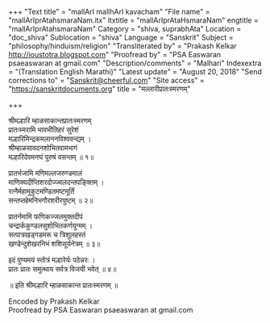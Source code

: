 +++
"Text title" = "mallArI mallhArI kavacham"
"File name" = "mallArIprAtahsmaraNam.itx"
itxtitle = "mallArIprAtaHsmaraNam"
engtitle = "mallArIprAtahsmaraNam"
Category = "shiva, suprabhAta"
Location = "doc_shiva"
Sublocation = "shiva"
Language = "Sanskrit"
Subject = "philosophy/hinduism/religion"
"Transliterated by" = "Prakash Kelkar http://ioustotra.blogspot.com"
"Proofread by" = "PSA Easwaran psaeaswaran at gmail.com"
"Description/comments" = "Malhari"
Indexextra = "(Translation English Marathi)"
"Latest update" = "August 20, 2018"
"Send corrections to" = "Sanskrit@cheerful.com"
"Site access" = "https://sanskritdocuments.org"
title = "मल्लारीप्रातःस्मरणम्"

+++
  
 श्रीमल्हारि म्हाळसाकान्तप्रातःस्मरणम्   
प्रातःस्मरामि भावभीतिहरं सुरेशं  
मल्हारिमिन्द्रकमलाननविश्ववन्द्यम् ।  
श्रीम्हाळसावदनशोभितवामभागं  
मल्हारिदेवमनघं पुरुषं वसन्तम् ॥ १॥  
  
प्रातर्भजामि मणिमल्लजरुण्डमालं  
माणिक्यदीप्तिशरदोज्ज्वलदन्तपङ्क्तिम् ।  
रत्नैर्महामुकुटमण्डितमष्टमूर्तिं  
सन्तप्तहेमनिभगौरशरीरपुष्टम् ॥ २॥  
  
प्रातर्नमामि फणिकज्जलमुक्तदीपं  
चन्द्रार्ककुण्डलसुशोभितकर्णयुग्मम् ।  
सत्पात्रखड्गडमरू च त्रिशूलहस्तं  
खण्डेन्दुशेखरनिभं शशिसूर्यनेत्रम् ॥ ३॥  
  
इदं पुण्यमयं स्तोत्रं मल्हारेर्यः पठेन्नरः ।  
प्रातः प्रातः समुत्थाय सर्वत्र विजयी भवेत् ॥ ४॥  
  
॥ इति श्रीमल्हारि म्हाळसाकान्त प्रातःस्मरणम् ॥  
  
  
Encoded by Prakash Kelkar  
Proofread by PSA Easwaran psaeaswaran at gmail.com  
  
  
